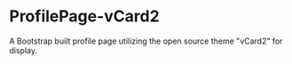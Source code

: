# ProfilePage-vCard2
A Bootstrap built profile page utilizing the open source theme "vCard2" for display.
